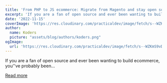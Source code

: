 ```yaml
---
title: 'From PHP to JS ecommerce: Migrate from Magento and stay open source 🤩'
excerpt: 'If you are a fan of open source and ever been wanting to build ecommerce, you''ve probably been...'
date: '2022-11-15'
coverImage: 'https://res.cloudinary.com/practicaldev/image/fetch/s--WZKmS9vD--/c_imagga_scale,f_auto,fl_progressive,h_420,q_auto,w_1000/https://dev-to-uploads.s3.amazonaws.com/uploads/articles/xijgs56fe82a8o51z9hg.jpg'
author:
  name: Koders
  picture: "assets/blog/authors/koders.png"
ogImage:
  url: 'https://res.cloudinary.com/practicaldev/image/fetch/s--WZKmS9vD--/c_imagga_scale,f_auto,fl_progressive,h_420,q_auto,w_1000/https://dev-to-uploads.s3.amazonaws.com/uploads/articles/xijgs56fe82a8o51z9hg.jpg'
---
```


If you are a fan of open source and ever been wanting to build ecommerce, you''ve probably been...

[Read more](https://dev.to/medusajs/from-php-to-js-ecommerce-migrate-from-magento-and-stay-open-source-2ba3)
